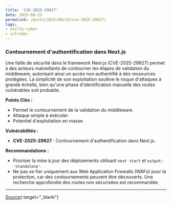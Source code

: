 ```yaml
---
title: 'CVE-2025-29927'
date: 2025-08-23
permalink: /posts/2025/08/23/cve-2025-29927/
tags:
- veille-cyber
- intruder
---
```

### Contournement d'authentification dans Next.js

Une faille de sécurité dans le framework Next.js (CVE-2025-29927) permet à des acteurs malveillants de contourner les étapes de validation du middleware, autorisant ainsi un accès non authentifié à des ressources protégées. La simplicité de son exploitation soulève le risque d'attaques à grande échelle, bien qu'une phase d'identification manuelle des routes vulnérables soit probable.

**Points Clés :**

*   Permet le contournement de la validation du middleware.
*   Attaque simple à exécuter.
*   Potentiel d'exploitation en masse.

**Vulnérabilités :**

*   **CVE-2025-29927** : Contournement d'authentification dans Next.js.

**Recommandations :**

*   Prioriser la mise à jour des déploiements utilisant `next start` et `output: 'standalone'`.
*   Ne pas se fier uniquement aux Web Application Firewalls (WAFs) pour la protection, car des contournements peuvent être découverts. Une recherche approfondie des routes non sécurisées est recommandée.

---
[Source](https://cvemon.intruder.io/cves/CVE-2025-29927){:target="_blank"}
